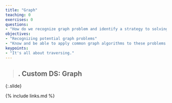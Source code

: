 ```yaml
---
title: "Graph"
teaching: 0
exercises: 0
questions:
- "How do we recognize graph problem and identify a strategy to solving them?"
objectives:
- "Recognizing potential graph problems"
- "Know and be able to apply common graph algorithms to these problems."
keypoints:
- "It's all about traversing."
---
```



> ## . Custom DS: Graph
>
> 
{:.slide}

{% include links.md %}

